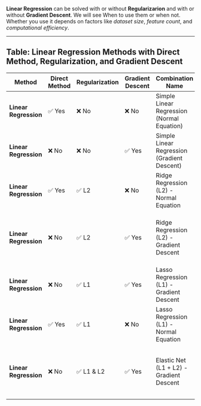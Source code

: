 **Linear Regression** can be solved with or without **Regularizarion** and with or without **Gradient Descent**. We will see When to use them or when not. Whether you use it depends on factors like *dataset size*, *feature count*, and *computational efficiency*.

---
## **Table: Linear Regression Methods with Direct Method, Regularization, and Gradient Descent**

| **Method**            | **Direct Method** | **Regularization** | **Gradient Descent** | **Combination Name**                          | **When to Use?**                      | **Pros**                              | **Cons**                                       |
|-----------------------|-------------------|--------------------|----------------------|----------------------------------------------|--------------------------------------|---------------------------------------|------------------------------------------------|
| **Linear Regression**  | ✅ Yes            | ❌ No               | ❌ No                 | Simple Linear Regression (Normal Equation)   | Small dataset, low-dimensional data | Exact solution, fast for small data   | Slow for large datasets (\( O(m^3) \))        |
| **Linear Regression**  | ❌ No             | ❌ No               | ✅ Yes                | Simple Linear Regression (Gradient Descent)  | Large datasets, high-dimensional data | Works with large datasets, avoids matrix inversion | Needs tuning (learning rate, convergence criteria) |
| **Linear Regression**  | ✅ Yes            | ✅ L2               | ❌ No                 | Ridge Regression (L2) - Normal Equation      | Small to medium dataset, avoids overfitting | Stabilizes weights, reduces multicollinearity | Computationally expensive for very large datasets |
| **Linear Regression**  | ❌ No             | ✅ L2               | ✅ Yes                | Ridge Regression (L2) - Gradient Descent     | Large dataset, avoids overfitting, too large for normal equation | Works with large datasets | Slower convergence than normal equation |
| **Linear Regression**  | ❌ No             | ✅ L1               | ✅ Yes                | Lasso Regression (L1) - Gradient Descent     | Feature selection, high-dimensional sparse data | Sets some weights to exactly zero (sparse model) | No closed-form solution, requires iterative methods |
| **Linear Regression**  | ✅ Yes            | ✅ L1               | ❌ No                 | Lasso Regression (L1) - Normal Equation      | Small to medium dataset, feature selection | Exact solution, sparsity in coefficients | Computationally expensive for very large datasets |
| **Linear Regression**  | ❌ No             | ✅ L1 & L2          | ✅ Yes                | Elastic Net (L1 + L2) - Gradient Descent     | Both feature selection and stability, large dataset | Balances L1 & L2 benefits | Requires hyperparameter tuning (\(\alpha, \lambda\)) |
